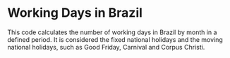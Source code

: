 # Working Days in Brazil

This code calculates the number of working days in Brazil by month in a defined period. It is considered the fixed national holidays and the moving national holidays, such as Good Friday, Carnival and Corpus Christi.

